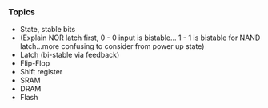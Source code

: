 ### Topics

- State, stable bits
- (Explain NOR latch first, 0 - 0 input is bistable... 1 - 1 is bistable for NAND latch...more confusing to consider from power up state)
- Latch (bi-stable via feedback)
- Flip-Flop
- Shift register
- SRAM
- DRAM
- Flash
